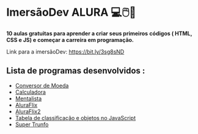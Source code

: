 # ImersãoDev ALURA :computer::computer_mouse::ocean:



**10 aulas gratuitas para aprender a criar seus primeiros** **códigos ( HTML, CSS e JS) e começar a carreira em programação.**

Link para a imersãoDev: https://bit.ly/3sg8sND 





## Lista de programas desenvolvidos :



+ [Conversor de Moeda](https://github.com/GuilhermeCostaDF/ImersaoDev_Alura/tree/master/ConversorMoeda)
+ [Calculadora](https://github.com/GuilhermeCostaDF/ImersaoDev_Alura/tree/master/Calculadora)
+ [Mentalista](https://github.com/GuilhermeCostaDF/ImersaoDev_Alura/tree/master/Mentalista)
+ [AluraFlix](https://github.com/GuilhermeCostaDF/ImersaoDev_Alura/tree/master/Programas/AluraFlix)
+ [AluraFlix2](https://github.com/GuilhermeCostaDF/ImersaoDev_Alura/tree/master/Programas/AluraFlix2)
+ [Tabela de classificação e objetos no JavaScript](https://github.com/GuilhermeCostaDF/ImersaoDev_Alura/tree/master/Programas/Classificacao)
+ [Super Trunfo](https://github.com/GuilhermeCostaDF/ImersaoDev_Alura/tree/master/Programas/SuperTrunfo)
